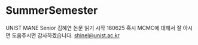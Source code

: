 # SummerSemester
UNIST MANE Senior 김혜연
논문 읽기 시작 180625
혹시 MCMC에 대해서 잘 아시면 도움주시면 감사하겠습니다.
shinel@unist.ac.kr
